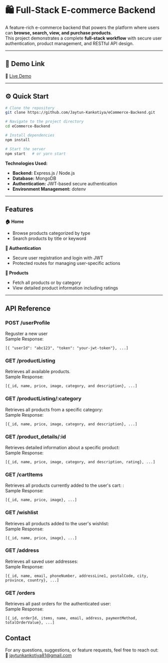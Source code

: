 # 🛍️ Full-Stack E-commerce Backend

A feature-rich e-commerce backend that powers the platform where users can **browse, search, view, and purchase products**.  
This project demonstrates a complete **full-stack workflow** with secure user authentication, product management, and RESTful API design.

---

## 🚀 Demo Link

🔗 [Live Demo](https://e-commerce-frontend-alpha-flax.vercel.app/)

---

## ⚙️ Quick Start

```bash
# Clone the repository
git clone https://github.com/Jaytun-Kankotiya/eCommerce-Backend.git

# Navigate to the project directory
cd eCommerce-Backend

# Install dependencies
npm install

# Start the server
npm start   # or yarn start

```

**Technologies Used:**

- **Backend:** Express.js / Node.js
- **Database:** MongoDB
- **Authentication:** JWT-based secure authentication
- **Environment Management:** dotenv

---

## Features

**🏠 Home**

- Browse products categorized by type
- Search products by title or keyword

**🔐 Authentication**

- Secure user registration and login with JWT
- Protected routes for managing user-specific actions

**🛒 Products**

- Fetch all products or by category
- View detailed product information including ratings

---

## API Reference

### **POST /userProfile**</br>

Reguster a new user</br>
Sample Response:</br>

```
[{ "userId": "abc123", "token": "your-jwt-token"}, ...]
```

### **GET /productListing**</br>

Retrieves all available products.</br>
Sample Response:</br>

```
[{_id, name, price, image, category, and description}, ...]
```

### **GET /productListing/:category**</br>

Retrieves all products from a specific category:</br>
Sample Response:</br>

```
[{_id, name, price, image, category, and description}, ...]
```

### **GET /product_details/:id**</br>

Retrieves detailed information about a specific product:</br>
Sample Response:</br>

```
[{_id, name, price, image, category, and description, rating}, ...]
```

### **GET /cartItems**</br>

Retrieves all products currently added to the user's cart:
:</br>
Sample Response:</br>

```
[{_id, name, price, image}, ...]
```

### **GET /wishlist**</br>

Retrieves all products added to the user's wishlist:</br>
Sample Response:</br>

```
[{_id, name, price, image}, ...]
```

### **GET /address**</br>

Retrieves all saved user addresses:</br>
Sample Response:</br>

```
[{_id, name, email, phoneNumber, addressLine1, postalCode, city, province, country}, ...]
```

### **GET /orders**</br>

Retrieves all past orders for the authenticated user:</br>
Sample Response:</br>

```
[{_id, orderId, items, name, email, address, paymentMethod, totalOrderValue}, ...]
```

## Contact

For any questions, suggestions, or feature requests, feel free to reach out:</br>
📧 jaytunkankotiya81@gmail.com
